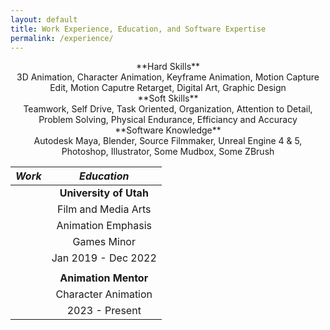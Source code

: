 ```yaml
---
layout: default
title: Work Experience, Education, and Software Expertise
permalink: /experience/
---
```


<div align="center">**Hard Skills**</div>
<div align="center">3D Animation, Character Animation, Keyframe Animation, Motion Capture Edit, Motion Caputre Retarget, Digital Art, Graphic Design</div>

<div align="center">**Soft Skills**</div>
<div align="center">Teamwork, Self Drive, Task Oriented, Organization, Attention to Detail, Problem Solving, Physical Endurance, Efficiancy and Accuracy</div>

<div align="center">**Software Knowledge**</div>
<div align="center">Autodesk Maya, Blender, Source Filmmaker, Unreal Engine 4 & 5, Photoshop, Illustrator, Some Mudbox, Some ZBrush</div>

  | **_Work_**  |  **_Education_**  |
  |  :---:  |  :---:  |
  |        |  **University of Utah**  |
  |        |  Film and Media Arts |
  |        |  Animation Emphasis  |
  |        |  Games Minor  |
  |        |  Jan 2019 - Dec 2022  |
  |        |        |
  |        |  **Animation Mentor**  |
  |        |  Character Animation  |
  |        |  2023 - Present  |
